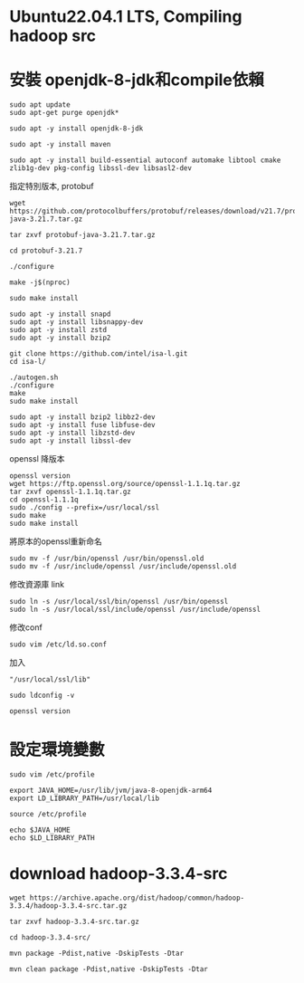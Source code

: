 # Ubuntu22.04.1 LTS,  Compiling hadoop src
# 安裝 openjdk-8-jdk和compile依賴
~~~
sudo apt update
sudo apt-get purge openjdk*
~~~
~~~
sudo apt -y install openjdk-8-jdk
~~~
~~~
sudo apt -y install maven
~~~
~~~
sudo apt -y install build-essential autoconf automake libtool cmake zlib1g-dev pkg-config libssl-dev libsasl2-dev
~~~
指定特別版本, protobuf
~~~
wget https://github.com/protocolbuffers/protobuf/releases/download/v21.7/protobuf-java-3.21.7.tar.gz
~~~
~~~
tar zxvf protobuf-java-3.21.7.tar.gz
~~~
~~~
cd protobuf-3.21.7
~~~
~~~
./configure
~~~
~~~
make -j$(nproc)
~~~
~~~
sudo make install
~~~

~~~
sudo apt -y install snapd
sudo apt -y install libsnappy-dev
sudo apt -y install zstd
sudo apt -y install bzip2
~~~
~~~
git clone https://github.com/intel/isa-l.git
cd isa-l/
~~~
~~~
./autogen.sh
./configure
make
sudo make install
~~~
~~~
sudo apt -y install bzip2 libbz2-dev
sudo apt -y install fuse libfuse-dev
sudo apt -y install libzstd-dev
sudo apt -y install libssl-dev
~~~
openssl 降版本
~~~
openssl version
wget https://ftp.openssl.org/source/openssl-1.1.1q.tar.gz
tar zxvf openssl-1.1.1q.tar.gz
cd openssl-1.1.1q
sudo ./config --prefix=/usr/local/ssl
sudo make
sudo make install
~~~
將原本的openssl重新命名
~~~
sudo mv -f /usr/bin/openssl /usr/bin/openssl.old
sudo mv -f /usr/include/openssl /usr/include/openssl.old
~~~
修改資源庫 link
~~~
sudo ln -s /usr/local/ssl/bin/openssl /usr/bin/openssl 
sudo ln -s /usr/local/ssl/include/openssl /usr/include/openssl
~~~
修改conf
~~~
sudo vim /etc/ld.so.conf
~~~
加入
~~~
"/usr/local/ssl/lib"
~~~
~~~
sudo ldconfig -v
~~~
~~~
openssl version
~~~


# 設定環境變數
~~~
sudo vim /etc/profile
~~~
~~~
export JAVA_HOME=/usr/lib/jvm/java-8-openjdk-arm64
export LD_LIBRARY_PATH=/usr/local/lib
~~~
~~~
source /etc/profile
~~~
~~~
echo $JAVA_HOME
echo $LD_LIBRARY_PATH
~~~

# download hadoop-3.3.4-src
~~~
wget https://archive.apache.org/dist/hadoop/common/hadoop-3.3.4/hadoop-3.3.4-src.tar.gz
~~~
~~~
tar zxvf hadoop-3.3.4-src.tar.gz
~~~
~~~
cd hadoop-3.3.4-src/
~~~
~~~
mvn package -Pdist,native -DskipTests -Dtar
~~~
~~~
mvn clean package -Pdist,native -DskipTests -Dtar
~~~
